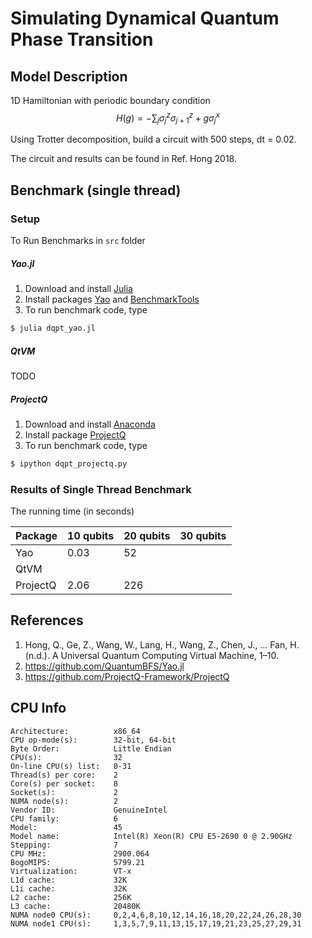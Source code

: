 # Simulating Dynamical Quantum Phase Transition

## Model Description
1D Hamiltonian with periodic boundary condition
$$ H(g) = -\sum_j \sigma_j^z\sigma_{j+1}^z + g\sigma_j^x $$

Using Trotter decomposition, build a circuit with 500 steps, dt = 0.02.

The circuit and results can be found in Ref. Hong 2018.

## Benchmark (single thread)
### Setup
To Run Benchmarks in `src` folder
##### Yao.jl
1. Download and install [Julia](https://julialang.org/downloads/)
2. Install packages [Yao](https://github.com/QuantumBFS/Yao.jl) and [BenchmarkTools](https://github.com/JuliaCI/BenchmarkTools.jl)
3. To run benchmark code, type
```bash
$ julia dqpt_yao.jl
```

##### QtVM
TODO

##### ProjectQ
1. Download and install [Anaconda](https://www.anaconda.com/download/)
2. Install package [ProjectQ](https://projectq.readthedocs.io/en/latest/tutorials.html)
3. To run benchmark code, type
```bash
$ ipython dqpt_projectq.py
```
### Results of Single Thread Benchmark
The running time (in seconds)

| Package  | 10 qubits | 20 qubits | 30 qubits |
| -------- | --------- | --------- | --------- |
| Yao      |   0.03    |     52    |           |
| QtVM     |           |           |           |
| ProjectQ |   2.06    |    226    |           |


## References
1. Hong, Q., Ge, Z., Wang, W., Lang, H., Wang, Z., Chen, J., … Fan, H. (n.d.). A Universal Quantum Computing Virtual Machine, 1–10.
2. https://github.com/QuantumBFS/Yao.jl
3. https://github.com/ProjectQ-Framework/ProjectQ

## CPU Info
```
Architecture:          x86_64
CPU op-mode(s):        32-bit, 64-bit
Byte Order:            Little Endian
CPU(s):                32
On-line CPU(s) list:   0-31
Thread(s) per core:    2
Core(s) per socket:    8
Socket(s):             2
NUMA node(s):          2
Vendor ID:             GenuineIntel
CPU family:            6
Model:                 45
Model name:            Intel(R) Xeon(R) CPU E5-2690 0 @ 2.90GHz
Stepping:              7
CPU MHz:               2900.064
BogoMIPS:              5799.21
Virtualization:        VT-x
L1d cache:             32K
L1i cache:             32K
L2 cache:              256K
L3 cache:              20480K
NUMA node0 CPU(s):     0,2,4,6,8,10,12,14,16,18,20,22,24,26,28,30
NUMA node1 CPU(s):     1,3,5,7,9,11,13,15,17,19,21,23,25,27,29,31
```
